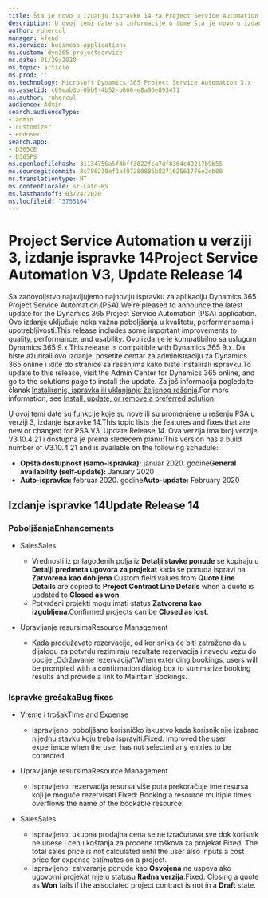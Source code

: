 ```yaml
---
title: Šta je novo u izdanju ispravke 14 za Project Service Automation u verziji 3
description: U ovoj temi date su informacije o tome šta je novo u izdanju ispravke 14 za Project Service Automation u verziji 3.
author: ruhercul
manager: kfend
ms.service: business-applications
ms.custom: dyn365-projectservice
ms.date: 01/29/2020
ms.topic: article
ms.prod: ''
ms.technology: Microsoft Dynamics 365 Project Service Automation 3.x
ms.assetid: c69eab3b-0bb9-4b52-b606-e8a96e893471
ms.author: ruhercul
audience: Admin
search.audienceType:
- admin
- customizer
- enduser
search.app:
- D365CE
- D365PS
ms.openlocfilehash: 31134756a5f4bff3022fca7df8364c49217b9b55
ms.sourcegitcommit: 8c786230ef2a497280885b827162561776e2eb00
ms.translationtype: HT
ms.contentlocale: sr-Latn-RS
ms.lasthandoff: 03/24/2020
ms.locfileid: "3755164"
---
```

# <a name="project-service-automation-v3-update-release-14"></a><span data-ttu-id="a2683-103">Project Service Automation u verziji 3, izdanje ispravke 14</span><span class="sxs-lookup"><span data-stu-id="a2683-103">Project Service Automation V3, Update Release 14</span></span>
<span data-ttu-id="a2683-104">Sa zadovoljstvo najavljujemo najnoviju ispravku za aplikaciju Dynamics 365 Project Service Automation (PSA).</span><span class="sxs-lookup"><span data-stu-id="a2683-104">We’re pleased to announce the latest update for the Dynamics 365 Project Service Automation (PSA) application.</span></span> <span data-ttu-id="a2683-105">Ovo izdanje uključuje neka važna poboljšanja u kvalitetu, performansama i upotrebljivosti.</span><span class="sxs-lookup"><span data-stu-id="a2683-105">This release includes some important improvements to quality, performance, and usability.</span></span> <span data-ttu-id="a2683-106">Ovo izdanje je kompatibilno sa uslugom Dynamics 365 9.x.</span><span class="sxs-lookup"><span data-stu-id="a2683-106">This release is compatible with Dynamics 365 9.x.</span></span> <span data-ttu-id="a2683-107">Da biste ažurirali ovo izdanje, posetite centar za administraciju za Dynamics 365 online i idite do stranice sa rešenjima kako biste instalirali ispravku.</span><span class="sxs-lookup"><span data-stu-id="a2683-107">To update to this release, visit the Admin Center for Dynamics 365 online, and go to the solutions page to install the update.</span></span> <span data-ttu-id="a2683-108">Za još informacija pogledajte članak [Instaliranje, ispravka ili uklanjanje željenog rešenja](https://docs.microsoft.com/power-platform/admin/install-remove-preferred-solution).</span><span class="sxs-lookup"><span data-stu-id="a2683-108">For more information, see [Install, update, or remove a preferred solution](https://docs.microsoft.com/power-platform/admin/install-remove-preferred-solution).</span></span>

<span data-ttu-id="a2683-109">U ovoj temi date su funkcije koje su nove ili su promenjene u rešenju PSA u verziji 3, izdanje ispravke 14.</span><span class="sxs-lookup"><span data-stu-id="a2683-109">This topic lists the features and fixes that are new or changed for PSA V3, Update Release 14.</span></span> <span data-ttu-id="a2683-110">Ova verzija ima broj verzije V3.10.4.21 i dostupna je prema sledećem planu:</span><span class="sxs-lookup"><span data-stu-id="a2683-110">This version has a build number of V3.10.4.21 and is available on the following schedule:</span></span>

- <span data-ttu-id="a2683-111">**Opšta dostupnost (samo-ispravka):** januar 2020. godine</span><span class="sxs-lookup"><span data-stu-id="a2683-111">**General availability (self-update):** January 2020</span></span>
- <span data-ttu-id="a2683-112">**Auto-ispravka:** februar 2020. godine</span><span class="sxs-lookup"><span data-stu-id="a2683-112">**Auto-update:** February 2020</span></span>

## <a name="update-release-14"></a><span data-ttu-id="a2683-113">Izdanje ispravke 14</span><span class="sxs-lookup"><span data-stu-id="a2683-113">Update Release 14</span></span>

### <a name="enhancements"></a><span data-ttu-id="a2683-114">Poboljšanja</span><span class="sxs-lookup"><span data-stu-id="a2683-114">Enhancements</span></span>

- <span data-ttu-id="a2683-115">Sales</span><span class="sxs-lookup"><span data-stu-id="a2683-115">Sales</span></span>

     - <span data-ttu-id="a2683-116">Vrednosti iz prilagođenih polja iz **Detalji stavke ponude** se kopiraju u **Detalji predmeta ugovora za projekat** kada se ponuda ispravi na **Zatvorena kao dobijena**.</span><span class="sxs-lookup"><span data-stu-id="a2683-116">Custom field values from **Quote Line Details** are copied to **Project Contract Line Details** when a quote is updated to **Closed as won**.</span></span>
     - <span data-ttu-id="a2683-117">Potvrđeni projekti mogu imati status **Zatvorena kao izgubljena**.</span><span class="sxs-lookup"><span data-stu-id="a2683-117">Confirmed projects can be **Closed as lost**.</span></span>

- <span data-ttu-id="a2683-118">Upravljanje resursima</span><span class="sxs-lookup"><span data-stu-id="a2683-118">Resource Management</span></span>

     - <span data-ttu-id="a2683-119">Kada produžavate rezervacije, od korisnika će biti zatraženo da u dijalogu za potvrdu rezimiraju rezultate rezervacija i navedu vezu do opcije „Održavanje rezervacija“.</span><span class="sxs-lookup"><span data-stu-id="a2683-119">When extending bookings, users will be prompted with a confirmation dialog box to summarize booking results and provide a link to Maintain Bookings.</span></span>


### <a name="bug-fixes"></a><span data-ttu-id="a2683-120">Ispravke grešaka</span><span class="sxs-lookup"><span data-stu-id="a2683-120">Bug fixes</span></span>

- <span data-ttu-id="a2683-121">Vreme i trošak</span><span class="sxs-lookup"><span data-stu-id="a2683-121">Time and Expense</span></span>

     - <span data-ttu-id="a2683-122">Ispravljeno: poboljšano korisničko iskustvo kada korisnik nije izabrao nijednu stavku koju treba ispraviti.</span><span class="sxs-lookup"><span data-stu-id="a2683-122">Fixed: Improved the user experience when the user has not selected any entries to be corrected.</span></span>

- <span data-ttu-id="a2683-123">Upravljanje resursima</span><span class="sxs-lookup"><span data-stu-id="a2683-123">Resource Management</span></span>

     - <span data-ttu-id="a2683-124">Ispravljeno: rezervacija resursa više puta prekoračuje ime resursa koji je moguće rezervisati.</span><span class="sxs-lookup"><span data-stu-id="a2683-124">Fixed: Booking a resource multiple times overflows the name of the bookable resource.</span></span>

- <span data-ttu-id="a2683-125">Sales</span><span class="sxs-lookup"><span data-stu-id="a2683-125">Sales</span></span>

     - <span data-ttu-id="a2683-126">Ispravljeno: ukupna prodajna cena se ne izračunava sve dok korisnik ne unese i cenu koštanja za procene troškova za projekat.</span><span class="sxs-lookup"><span data-stu-id="a2683-126">Fixed: The total sales price is not calculated until the user also inputs a cost price for expense estimates on a project.</span></span>
     - <span data-ttu-id="a2683-127">Ispravljeno: zatvaranje ponude kao **Osvojena** ne uspeva ako ugovorni projekat nije u statusu **Radna verzija**.</span><span class="sxs-lookup"><span data-stu-id="a2683-127">Fixed: Closing a quote as **Won** fails if the associated project contract is not in a **Draft** state.</span></span>

